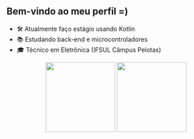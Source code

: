 ## Bem-vindo ao meu perfil =)

- 🛠️ Atualmente faço estágio usando Kotlin
- 📚 Estudando back-end e microcontroladores
- 🎓 Técnico em Eletrônica (IFSUL Câmpus Pelotas)

<div align="center">
<!-- Estatísticas do GitHub -->
<img height="160em" src="https://github-readme-stats.vercel.app/api?username=ale1zin&show_icons=true&theme=darcula&include_all_commits=true&count_private=true"/>
<!-- Linguagens mais usadas -->
<img height="160em" src="https://github-readme-stats.vercel.app/api/top-langs/?username=ale1zin&layout=compact&langs_count=7&theme=darcula"/>
</div>
